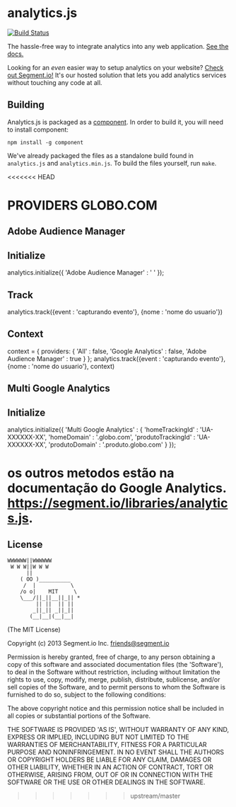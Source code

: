 analytics.js
============

[![Build Status](https://travis-ci.org/segmentio/analytics.js.png?branch=master)](https://travis-ci.org/segmentio/analytics.js)

The hassle-free way to integrate analytics into any web application. [See the docs.](https://segment.io/libraries/analytics.js/)

Looking for an _even_ easier way to setup analytics on your website? [Check out Segment.io!](https://segment.io) It's our hosted solution that lets you add analytics services without touching any code at all.

Building
------------

Analytics.js is packaged as a [component](https://github.com/component/component). In order to build it, you will need to install component:

```shell
npm install -g component
```

We've already packaged the files as a standalone build found in `analytics.js` and `analytics.min.js`. To build the files yourself, run `make`.

<<<<<<< HEAD


PROVIDERS GLOBO.COM
===================

Adobe Audience Manager 
----------------------

Initialize
----------
analytics.initialize({
	'Adobe Audience Manager' : ' '
});


Track
-----
analytics.track({event : 'capturando evento'}, {nome : 'nome do usuario'})
	

Context
-------
context = {
	providers: {
		'All'              				: false,
	  'Google Analytics' 				: false,
	  'Adobe Audience Manager'	: true
	}
};
analytics.track({event : 'capturando evento'}, {nome : 'nome do usuario'}, context)



Multi Google Analytics
----------------------

Initialize
----------
analytics.initialize({
	'Multi Google Analytics' : {
		'homeTrackingId' : 'UA-XXXXXX-XX',
    'homeDomain' : '.globo.com',
		'produtoTrackingId' : 'UA-XXXXXX-XX',
  	'produtoDomain' : '.produto.globo.com'
	}
});

os outros metodos estão na documentação do Google Analytics. https://segment.io/libraries/analytics.js.
=======
## License

```
WWWWWW||WWWWWW
 W W W||W W W
      ||
    ( OO )__________
     /  |           \
    /o o|    MIT     \
    \___/||_||__||_|| *
         || ||  || ||
        _||_|| _||_||
       (__|__|(__|__|
```

(The MIT License)

Copyright (c) 2013 Segment.io Inc. <friends@segment.io>

Permission is hereby granted, free of charge, to any person obtaining a copy of this software and associated documentation files (the 'Software'), to deal in the Software without restriction, including without limitation the rights to use, copy, modify, merge, publish, distribute, sublicense, and/or sell copies of the Software, and to permit persons to whom the Software is furnished to do so, subject to the following conditions:

The above copyright notice and this permission notice shall be included in all copies or substantial portions of the Software.

THE SOFTWARE IS PROVIDED 'AS IS', WITHOUT WARRANTY OF ANY KIND, EXPRESS OR IMPLIED, INCLUDING BUT NOT LIMITED TO THE WARRANTIES OF MERCHANTABILITY, FITNESS FOR A PARTICULAR PURPOSE AND NONINFRINGEMENT. IN NO EVENT SHALL THE AUTHORS OR COPYRIGHT HOLDERS BE LIABLE FOR ANY CLAIM, DAMAGES OR OTHER LIABILITY, WHETHER IN AN ACTION OF CONTRACT, TORT OR OTHERWISE, ARISING FROM, OUT OF OR IN CONNECTION WITH THE SOFTWARE OR THE USE OR OTHER DEALINGS IN THE SOFTWARE.
>>>>>>> upstream/master

